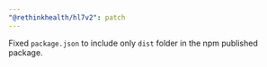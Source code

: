 ```yaml
---
"@rethinkhealth/hl7v2": patch
---
```


Fixed `package.json` to include only `dist` folder in the npm published package.
